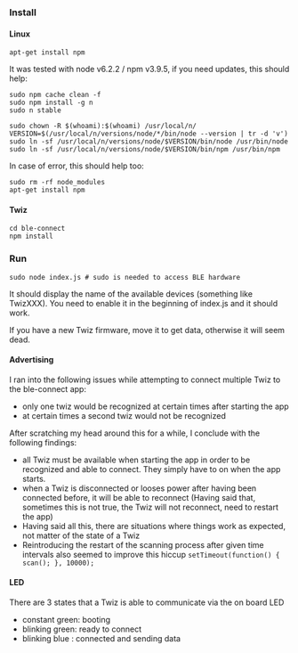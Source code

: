 ### Install

#### Linux

    apt-get install npm

It was tested with node v6.2.2 / npm v3.9.5, if you need updates, this should help:

    sudo npm cache clean -f
    sudo npm install -g n
    sudo n stable

    sudo chown -R $(whoami):$(whoami) /usr/local/n/
    VERSION=$(/usr/local/n/versions/node/*/bin/node --version | tr -d 'v')
    sudo ln -sf /usr/local/n/versions/node/$VERSION/bin/node /usr/bin/node
    sudo ln -sf /usr/local/n/versions/node/$VERSION/bin/npm /usr/bin/npm

In case of error, this should help too:

    sudo rm -rf node_modules
    apt-get install npm

#### Twiz

    cd ble-connect
    npm install


### Run

    sudo node index.js # sudo is needed to access BLE hardware

It should display the name of the available devices (something like TwizXXX).
You need to enable it in the beginning of index.js and it should work.

If you have a new Twiz firmware, move it to get data, otherwise it will seem dead.


#### Advertising

I ran into the following issues while attempting to  connect multiple  Twiz to the ble-connect app:

  - only one twiz would be recognized at certain times after starting the app
  - at certain times a second twiz would not be recognized

After scratching my head around this for a while, I conclude with the following findings:

  - all Twiz must be available when starting the app in order to be recognized and able to connect. They simply have to on when the app starts.
  - when a Twiz is disconnected or looses power after having been connected before, it will be able to reconnect (Having said that, sometimes this is not true, the Twiz will not reconnect, need to restart the app)
  - Having said all this, there are situations where things work as expected, not matter of the state of a Twiz
  - Reintroducing the restart of the scanning process after given time intervals also seemed to improve this hiccup `setTimeout(function() { scan(); }, 10000);`

#### LED

There are 3 states that a Twiz is able to communicate via the on board LED

  - constant green: booting
  - blinking green: ready to connect
  - blinking blue : connected and sending data 
	





